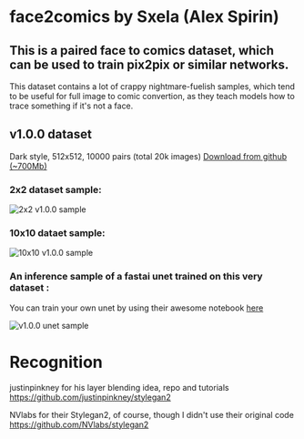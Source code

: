 # face2comics by Sxela (Alex Spirin)
## This is a paired face to comics dataset, which can be used to train pix2pix or similar networks.
This dataset contains a lot of crappy nightmare-fuelish samples, which tend to be useful for full image to comic convertion, as they teach models how to trace something if it's not a face.


## v1.0.0 dataset
Dark style, 512x512, 10000 pairs (total 20k images)
[Download from github (~700Mb)](https://github.com/Sxela/face2comics/releases/download/v1.0.0/face2comics_v1.0.0_by_Sxela.tar)


### 2x2 dataset sample:
![2x2 v1.0.0 sample](https://github.com/Sxela/face2comics/blob/main/samples/face2comics_v1.0.0_4sample.jpg)


### 10x10 dataet sample:
![10x10 v1.0.0 sample](https://github.com/Sxela/face2comics/blob/main/samples/face2comics_v1.0.0_comics_sample_large.jpg)


### An inference sample of a fastai unet trained on this very dataset : 
You can train your own unet by using their awesome notebook [here](https://github.com/fastai/course-v3/blob/master/nbs/dl1/lesson7-superres-gan.ipynb)

![v1.0.0 unet sample](https://github.com/Sxela/face2comics/blob/main/samples/face2comics_v1.0.0_unet_sample.jpg)

# Recognition
justinpinkney for his layer blending idea, repo and tutorials 
https://github.com/justinpinkney/stylegan2

NVlabs for their Stylegan2, of course, though I didn't use their original code 
https://github.com/NVlabs/stylegan2
